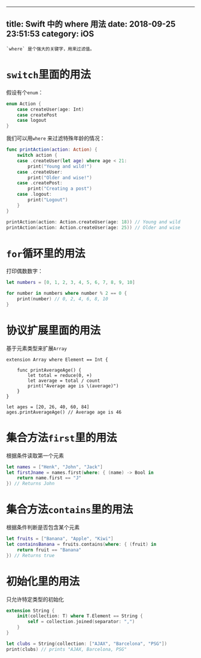
---
title: Swift 中的 where 用法
date: 2018-09-25 23:51:53
category: iOS
---

    
    `where` 是个强大的关键字，用来过滤值。

# `switch`里面的用法

假设有个`enum`：

```swift
enum Action {
    case createUser(age: Int)
    case createPost
    case logout
}
```

我们可以用`where` 来过滤特殊年龄的情况：

```swift
func printAction(action: Action) {
    switch action {
    case .createUser(let age) where age < 21:
        print("Young and wild!")
    case .createUser:
        print("Older and wise!")
    case .createPost:
        print("Creating a post")
    case .logout:
        print("Logout")
    }
}

printAction(action: Action.createUser(age: 18)) // Young and wild
printAction(action: Action.createUser(age: 25)) // Older and wise
```

# `for`循环里的用法

打印偶数数字：

```swift
let numbers = [0, 1, 2, 3, 4, 5, 6, 7, 8, 9, 10]

for number in numbers where number % 2 == 0 {
    print(number) // 0, 2, 4, 6, 8, 10
}
```

# 协议扩展里面的用法

基于元素类型来扩展`Array`

```
extension Array where Element == Int {

    func printAverageAge() {
        let total = reduce(0, +)
        let average = total / count
        print("Average age is \(average)")
    }
}

let ages = [20, 26, 40, 60, 84]
ages.printAverageAge() // Average age is 46
```

# 集合方法`first`里的用法

根据条件读取第一个元素

```swift
let names = ["Henk", "John", "Jack"]
let firstJname = names.first(where: { (name) -> Bool in
    return name.first == "J"
}) // Returns John
```

# 集合方法`contains`里的用法

根据条件判断是否包含某个元素

```swift
let fruits = ["Banana", "Apple", "Kiwi"]
let containsBanana = fruits.contains(where: { (fruit) in
    return fruit == "Banana"
}) // Returns true
```

# 初始化里的用法

只允许特定类型的初始化

```swift
extension String {
    init(collection: T) where T.Element == String {
        self = collection.joined(separator: ",")
    }
}

let clubs = String(collection: ["AJAX", "Barcelona", "PSG"])
print(clubs) // prints "AJAX, Barcelona, PSG"
```